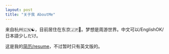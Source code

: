 ```yaml
---
layout: post
title: "关于我 AboutMe"
---
```


来自杭州🇨🇳☯️，目前居住在东京🇯🇵🗼。梦想是周游世界。中文可以/EnglishOK/日本語少しだけ。

这是我的[简历/resume](resume.pdf)，不过暂时只有英文版的。
